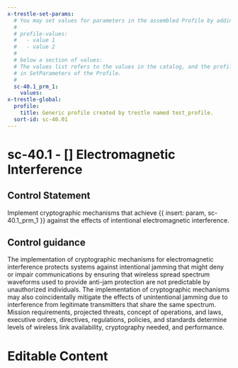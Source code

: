 ```yaml
---
x-trestle-set-params:
  # You may set values for parameters in the assembled Profile by adding
  #
  # profile-values:
  #   - value 1
  #   - value 2
  #
  # below a section of values:
  # The values list refers to the values in the catalog, and the profile-values represent values
  # in SetParameters of the Profile.
  #
  sc-40.1_prm_1:
    values:
x-trestle-global:
  profile:
    title: Generic profile created by trestle named test_profile.
  sort-id: sc-40.01
---
```


# sc-40.1 - \[\] Electromagnetic Interference

## Control Statement

Implement cryptographic mechanisms that achieve {{ insert: param, sc-40.1_prm_1 }} against the effects of intentional electromagnetic interference.

## Control guidance

The implementation of cryptographic mechanisms for electromagnetic interference protects systems against intentional jamming that might deny or impair communications by ensuring that wireless spread spectrum waveforms used to provide anti-jam protection are not predictable by unauthorized individuals. The implementation of cryptographic mechanisms may also coincidentally mitigate the effects of unintentional jamming due to interference from legitimate transmitters that share the same spectrum. Mission requirements, projected threats, concept of operations, and laws, executive orders, directives, regulations, policies, and standards determine levels of wireless link availability, cryptography needed, and performance.

# Editable Content

<!-- Make additions and edits below -->
<!-- The above represents the contents of the control as received by the profile, prior to additions. -->
<!-- If the profile makes additions to the control, they will appear below. -->
<!-- The above markdown may not be edited but you may edit the content below, and/or introduce new additions to be made by the profile. -->
<!-- If there is a yaml header at the top, parameter values may be edited. Use --set-parameters to incorporate the changes during assembly. -->
<!-- The content here will then replace what is in the profile for this control, after running profile-assemble. -->
<!-- The current profile has no added parts for this control, but you may add new ones here. -->
<!-- Each addition must have a heading either of the form ## Control my_addition_name -->
<!-- or ## Part a. (where the a. refers to one of the control statement labels.) -->
<!-- "## Control" parts are new parts added after the statement part. -->
<!-- "## Part" parts are new parts added into the top-level statement part with that label. -->
<!-- Subparts may be added with nested hash levels of the form ### My Subpart Name -->
<!-- underneath the parent ## Control or ## Part being added -->
<!-- See https://ibm.github.io/compliance-trestle/tutorials/ssp_profile_catalog_authoring/ssp_profile_catalog_authoring for guidance. -->
